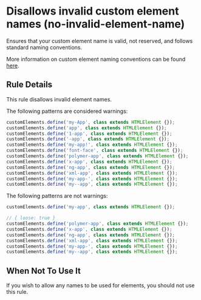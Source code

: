 # Disallows invalid custom element names (no-invalid-element-name)

Ensures that your custom element name is valid, not reserved, and follows standard naming conventions.

More information on custom element naming conventions can be found [here](https://html.spec.whatwg.org/multipage/scripting.html#valid-custom-element-name).

## Rule Details

This rule disallows invalid element names.

The following patterns are considered warnings:

```ts
customElements.define('my-App', class extends HTMLElement {});
customElements.define('app', class extends HTMLElement {});
customElements.define('1-app', class extends HTMLElement {});
customElements.define('-app', class extends HTMLElement {});
customElements.define('my-app!', class extends HTMLElement {});
customElements.define('font-face', class extends HTMLElement {});
customElements.define('polymer-app', class extends HTMLElement {});
customElements.define('x-app', class extends HTMLElement {});
customElements.define('ng-app', class extends HTMLElement {});
customElements.define('xml-app', class extends HTMLElement {});
customElements.define('my-app-', class extends HTMLElement {});
customElements.define('my--app', class extends HTMLElement {});
```

The following patterns are not warnings:

```ts
customElements.define('my-app', class extends HTMLElement {});

// { loose: true }
customElements.define('polymer-app', class extends HTMLElement {});
customElements.define('x-app', class extends HTMLElement {});
customElements.define('ng-app', class extends HTMLElement {});
customElements.define('xml-app', class extends HTMLElement {});
customElements.define('my-app-', class extends HTMLElement {});
customElements.define('my--app', class extends HTMLElement {});
```

## When Not To Use It

If you wish to allow any names to be used for elements, you should not use this rule.
